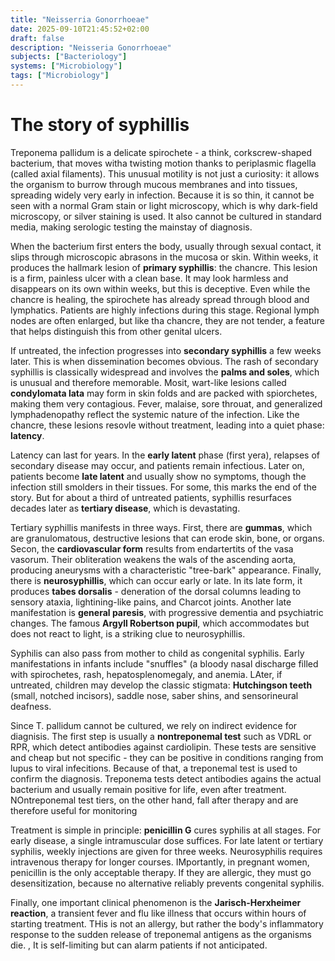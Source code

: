 ```yaml
---
title: "Neisserria Gonorrhoeae"
date: 2025-09-10T21:45:52+02:00
draft: false
description: "Neisseria Gonorrhoeae"
subjects: ["Bacteriology"]
systems: ["Microbiology"]
tags: ["Microbiology"]
---
```



# The story of syphillis

Treponema pallidum is a delicate spirochete - a think, corkscrew-shaped bacterium, that moves witha twisting motion thanks to periplasmic flagella (called axial filaments). This unusual motility is not just a curiosity: it allows the organism to burrow through mucous membranes and into tissues, spreading widely very early in infection.
Because it is so thin, it cannot be seen with a normal Gram stain or light microscopy, which is why dark-field microscopy, or silver staining is used.
It also cannot be cultured in standard media, making serologic testing the mainstay of diagnosis.

When the bacterium first enters the body, usually through sexual contact, it slips through microscopic abrasons in the mucosa or skin. Within weeks, it produces the hallmark lesion of **primary syphillis**: the chancre.
This lesion is a firm, painless ulcer with a clean base.
It may look harmless and disappears on its own within weeks, but this is deceptive.
Even while the chancre is healing, the spirochete has already spread through blood and lymphatics.
Patients are highly infections during this stage. Regional lymph nodes are often enlarged, but like tha chancre,
they are not tender, a feature that helps distinguish this from other genital ulcers.

If untreated, the infection progresses into **secondary syphillis** a few weeks later.
This is when dissemination becomes obvious. The rash of secondary syphillis is classically widespread and involves the **palms and soles**, which is unusual and therefore memorable. Mosit, wart-like lesions called **condylomata lata** may form in skin folds and are packed with spiorchetes, making them very contagious. Fever, malaise, sore throuat, and generalized lymphadenopathy reflect the systemic nature of the infection. Like the chancre, these lesions resovle without treatment, leading into a quiet phase: **latency**.

Latency can last for years. In the **early latent** phase (first yera), relapses of secondary disease may occur, and patients remain infectious.
Later on, patients become **late latent** and usually show no symptoms, though the infection still smolders in their tissues.
For some, this marks the end of the story. But for about a third of untreated patients, syphillis resurfaces decades later as **tertiary disease**, which is devastating.

Tertiary syphillis manifests in three ways.
First, there are **gummas**, which are granulomatous, destructive lesions that can erode skin, bone, or organs.
Secon, the **cardiovascular form** results from endartertits of the vasa vasorum. Their obliteration weakens the wals of
the ascending aorta, producing aneurysms with a characteristic "tree-bark" appearance.
Finally, there is **neurosyphillis**, which can occur early or late. In its late form, it produces **tabes dorsalis** -
deneration of the dorsal columns leading to sensory ataxia, lightining-like pains, and Charcot joints. Another late manifestation is **general paresis**, with progressive dementia and psychiatric changes.
The famous **Argyll Robertson pupil**, which accommodates but does not react to light, is a striking clue to neurosyphillis.

Syphilis can also pass from mother to child as congenital syphilis.
Early manifestations in infants include "snuffles" (a bloody nasal discharge filled with spirochetes, rash, hepatosplenomegaly, and anemia.
LAter, if untreated, children may develop the classic stigmata: **Hutchingson teeth** (small, notched incisors), saddle nose, saber shins, and sensorineural deafness.

Since T. pallidum cannot be cultured, we rely on indirect evidence for diagnisis.
The first step is usually a **nontreponemal test** such as VDRL or RPR, which detect antibodies against cardiolipin.
These tests are sensitive and cheap but not specific - they can be positive in conditions ranging from lupus to viral infecitions. Because of that, a treponemal test is used to confirm the diagnosis. Treponema tests detect antibodies agains the actual bacterium and usually remain positive for life, even after treatment.
NOntreponemal test tiers, on the other hand, fall after therapy and are therefore useful for monitoring

Treatment is simple in principle: **penicillin G** cures syphilis at all stages. For early disease, a single intramuscular dose suffices.
For late latent or tertiary syphilis, weekly injections are given for three weeks.
Neurosyphilis requires intravenous therapy for longer courses.
IMportantly, in pregnant women, penicillin is the only acceptable therapy.
If they are allergic, they  must go desensitization, because no alternative reliably prevents congenital syphilis.

Finally, one important clinical phenomenon is the **Jarisch-Herxheimer reaction**, a transient fever and flu like illness that occurs within hours of starting treatment. THis is not an allergy, but rather the body's inflammatory response to the sudden release of treponemal antigens as the organisms die. ,
It is self-limiting but can alarm patients if not anticipated.
